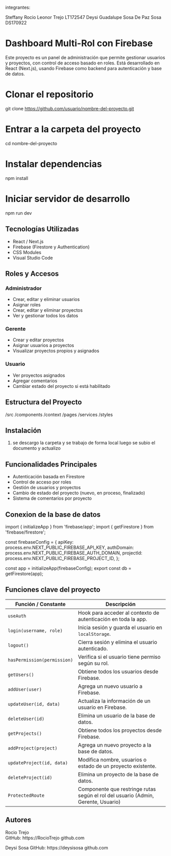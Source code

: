 integrantes:

Steffany Rocio Leonor Trejo      LT172547
Deysi Guadalupe Sosa De Paz Sosa  DS170922

# Dashboard Multi-Rol con Firebase

Este proyecto es un panel de administración que permite gestionar usuarios y proyectos, con control de acceso basado en roles. Está desarrollado en React (Next.js), usando Firebase como backend para autenticación y base de datos.

# Clonar el repositorio
git clone https://github.com/usuario/nombre-del-proyecto.git

# Entrar a la carpeta del proyecto
cd nombre-del-proyecto

# Instalar dependencias
npm install

# Iniciar servidor de desarrollo
npm run dev

## Tecnologías Utilizadas

- React / Next.js
- Firebase (Firestore y Authentication)
- CSS Modules
- Visual Studio Code

## Roles y Accesos

### Administrador
- Crear, editar y eliminar usuarios
- Asignar roles
- Crear, editar y eliminar proyectos
- Ver y gestionar todos los datos

### Gerente
- Crear y editar proyectos
- Asignar usuarios a proyectos
- Visualizar proyectos propios y asignados

### Usuario
- Ver proyectos asignados
- Agregar comentarios
- Cambiar estado del proyecto si está habilitado

## Estructura del Proyecto
/src
  /components
  /context
  /pages
  /services
  /styles


## Instalación

1. se descargo la carpeta y se trabajo de forma local luego se subio el documento y actualizo

## Funcionalidades Principales

- Autenticación basada en Firestore
- Control de acceso por roles
- Gestión de usuarios y proyectos
- Cambio de estado del proyecto (nuevo, en proceso, finalizado)
- Sistema de comentarios por proyecto



## Conexion de la base de datos
import { initializeApp } from 'firebase/app';
import { getFirestore } from 'firebase/firestore';

const firebaseConfig = {
  apiKey: process.env.NEXT_PUBLIC_FIREBASE_API_KEY,
  authDomain: process.env.NEXT_PUBLIC_FIREBASE_AUTH_DOMAIN,
  projectId: process.env.NEXT_PUBLIC_FIREBASE_PROJECT_ID,
};

const app = initializeApp(firebaseConfig);
export const db = getFirestore(app);



## Funciones clave del proyecto

| Función / Constante        | Descripción                                                                 |
|----------------------------|-----------------------------------------------------------------------------|
| `useAuth`                  | Hook para acceder al contexto de autenticación en toda la app.              |
| `login(username, role)`    | Inicia sesión y guarda el usuario en `localStorage`.                       |
| `logout()`                 | Cierra sesión y elimina el usuario autenticado.                             |
| `hasPermission(permission)`| Verifica si el usuario tiene permiso según su rol.                         |
| `getUsers()`               | Obtiene todos los usuarios desde Firebase.                                  |
| `addUser(user)`            | Agrega un nuevo usuario a Firebase.                                         |
| `updateUser(id, data)`     | Actualiza la información de un usuario en Firebase.                         |
| `deleteUser(id)`           | Elimina un usuario de la base de datos.                                     |
| `getProjects()`            | Obtiene todos los proyectos desde Firebase.                                 |
| `addProject(project)`      | Agrega un nuevo proyecto a la base de datos.                                |
| `updateProject(id, data)`  | Modifica nombre, usuarios o estado de un proyecto existente.                |
| `deleteProject(id)`        | Elimina un proyecto de la base de datos.                                    |
| `ProtectedRoute`           | Componente que restringe rutas según el rol del usuario (Admin, Gerente, Usuario)



## Autores

Rocio Trejo  
GitHub: https://RocioTrejo github.com

Deysi Sosa
GitHub: https://deysisosa github.com

